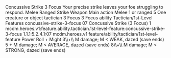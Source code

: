 <ability>
  <name>Concussive Strike</name>
  <cost>3 Focus</cost>
  <flavor>Your precise strike leaves your foe struggling to respond.</flavor>
  <keywords>
    <keyword>Melee</keyword>
    <keyword>Ranged</keyword>
    <keyword>Strike</keyword>
    <keyword>Weapon</keyword>
  </keywords>
  <type>Main action</type>
  <distance>Melee 1 or ranged 5</distance>
  <target>One creature or object</target>
  <metadata>
    <class>tactician</class>
    <cost>3 Focus</cost>
    <cost_amount>3</cost_amount>
    <cost_resource>Focus</cost_resource>
    <feature_type>ability</feature_type>
    <file_dpath>Tactician/1st-Level Features</file_dpath>
    <item_id>concussive-strike-3-focus</item_id>
    <item_index>07</item_index>
    <item_name>Concussive Strike (3 Focus)</item_name>
    <level>1</level>
    <scc>mcdm.heroes.v1:feature.ability.tactician.1st-level-feature:concussive-strike-3-focus</scc>
    <scdc>1.1.1:5.2.4.1:07</scdc>
    <source>mcdm.heroes.v1</source>
    <type>feature/ability/tactician/1st-level-feature</type>
  </metadata>
  <effects>
    <effect type="roll">
      <roll>Power Roll + Might</roll>
      <t1>3\\+\\ M damage; M &lt; WEAK, dazed (save ends)</t1>
      <t2>5 + M damage; M &lt; AVERAGE, dazed (save ends)</t2>
      <t3>8\\+\\ M damage; M &lt; STRONG, dazed (save ends)</t3>
    </effect>
  </effects>
</ability>
